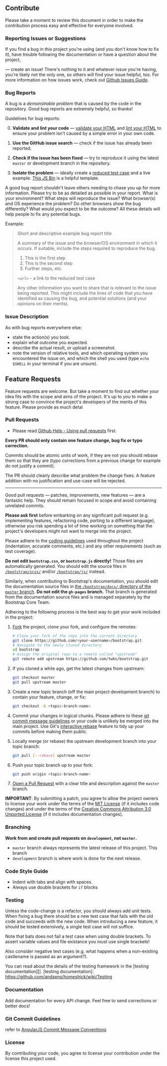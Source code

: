 ## Contribute

Please take a moment to review this document in order to make the contribution
process easy and effective for everyone involved.

### Reporting Issues or Suggestions

If you find a bug in this project you're using (and you don't know how to fix it), have trouble following the documentation or have a question about the project,

 — create an issue! There's nothing to it and whatever issue you're having, you're likely not the only one, so others will find your issue helpful, too. For more information on how issues work, check out [Github Issues Guide](https://guides.github.com/features/issues/).

### Bug Reports

A bug is a _demonstrable problem_ that is caused by the code in the repository.
Good bug reports are extremely helpful, so thanks!

Guidelines for bug reports:

0. **Validate and lint your code** &mdash; [validate your HTML](http://html5.validator.nu)
   and [lint your HTML](https://github.com/twbs/bootlint) to ensure your
   problem isn't caused by a simple error in your own code.

1. **Use the GitHub issue search** &mdash; check if the issue has already been
   reported.

2. **Check if the issue has been fixed** &mdash; try to reproduce it using the
   latest `master` or development branch in the repository.

3. **Isolate the problem** &mdash; ideally create a [reduced test
   case](https://css-tricks.com/reduced-test-cases/) and a live example.
   [This JS Bin](http://jsbin.com/qusafa/edit?html,output) is a helpful template.


A good bug report shouldn't leave others needing to chase you up for more
information. Please try to be as detailed as possible in your report. What is
your environment? What steps will reproduce the issue? What browser(s) and OS
experience the problem? Do other browsers show the bug differently? What
would you expect to be the outcome? All these details will help people to fix
any potential bugs.

Example:

> Short and descriptive example bug report title
>
> A summary of the issue and the browser/OS environment in which it occurs. If
> suitable, include the steps required to reproduce the bug.
>
> 1. This is the first step
> 2. This is the second step
> 3. Further steps, etc.
>
> `<url>` - a link to the reduced test case
>
> Any other information you want to share that is relevant to the issue being
> reported. This might include the lines of code that you have identified as
> causing the bug, and potential solutions (and your opinions on their
> merits).

### Issue Description

As with bug reports everywhere else:

- state the action(s) you took.
- explain what outcome you expected.
- describe the actual result, or upload a screenshot.
- note the version of relative tools, and which operating system you encountered the issue on, and which the shell you used (type `echo $SHELL` in your terminal if you are unsure).

## Feature Requests

Feature requests are welcome. But take a moment to find out whether your idea
fits with the scope and aims of the project. It's up to *you* to make a strong
case to convince the project's developers of the merits of this feature. Please
provide as much detai

### Pull Requests

- Please read [Github Help - Using pull requests](https://help.github.com/articles/using-pull-requests/) first.


**Every PR should only contain one feature change, bug fix or typo correction.**

Commits should be atomic units of work, if they are not you should rebase them
so that they are (typo corrections from a previous change for example do not
justify a commit).

The PR should clearly describe what problem the change fixes.
A feature addition with no justification and use-case will be rejected.

-----

Good pull requests — patches, improvements, new features — are a fantastic
help. They should remain focused in scope and avoid containing unrelated
commits.

**Please ask first** before embarking on any significant pull request (e.g.
implementing features, refactoring code, porting to a different language),
otherwise you risk spending a lot of time working on something that the
project's developers might not want to merge into the project.

Please adhere to the [coding guidelines](#code-guidelines) used throughout the
project (indentation, accurate comments, etc.) and any other requirements
(such as test coverage).

**Do not edit `bootstrap.css`, or `bootstrap.js`
directly!** Those files are automatically generated. You should edit the
source files in [`/bootstrap/scss/`](https://github.com/twbs/bootstrap/tree/master/scss)
and/or [`/bootstrap/js/`](https://github.com/twbs/bootstrap/tree/master/js) instead.

Similarly, when contributing to Bootstrap's documentation, you should edit the
documentation source files in
[the `/bootstrap/docs/` directory of the `master` branch](https://github.com/twbs/bootstrap/tree/master/docs).
**Do not edit the `gh-pages` branch.** That branch is generated from the
documentation source files and is managed separately by the Bootstrap Core Team.

Adhering to the following process is the best way to get your work
included in the project:

1. [Fork](https://help.github.com/fork-a-repo/) the project, clone your fork,
   and configure the remotes:

   ```bash
   # Clone your fork of the repo into the current directory
   git clone https://github.com/<your-username>/bootstrap.git
   # Navigate to the newly cloned directory
   cd bootstrap
   # Assign the original repo to a remote called "upstream"
   git remote add upstream https://github.com/twbs/bootstrap.git
   ```

2. If you cloned a while ago, get the latest changes from upstream:

   ```bash
   git checkout master
   git pull upstream master
   ```

3. Create a new topic branch (off the main project development branch) to
   contain your feature, change, or fix:

   ```bash
   git checkout -b <topic-branch-name>
   ```

4. Commit your changes in logical chunks. Please adhere to these [git commit
   message guidelines](http://tbaggery.com/2008/04/19/a-note-about-git-commit-messages.html)
   or your code is unlikely be merged into the main project. Use Git's
   [interactive rebase](https://help.github.com/articles/interactive-rebase)
   feature to tidy up your commits before making them public.

5. Locally merge (or rebase) the upstream development branch into your topic branch:

   ```bash
   git pull [--rebase] upstream master
   ```

6. Push your topic branch up to your fork:

   ```bash
   git push origin <topic-branch-name>
   ```

7. [Open a Pull Request](https://help.github.com/articles/using-pull-requests/)
    with a clear title and description against the `master` branch.

**IMPORTANT**: By submitting a patch, you agree to allow the project owners to
license your work under the terms of the [MIT License](LICENSE) (if it
includes code changes) and under the terms of the
[Creative Commons Attribution 3.0 Unported License](docs/LICENSE)
(if it includes documentation changes).


### Branching
**Work from and create pull requests on `development`, not `master`.**

- `master` branch always represents the latest release of this project. This branch
- `development` branch is where work is done for the next release.

### Code Style Guide
* Indent with tabs and align with spaces.
* Always use double brackets for `if` blocks


### Testing ###
Unless the code-change is a refactor, you should always add unit tests.  When
fixing a bug there should be a new test case that fails with the old code and
succeeds with the new code. When introducing a new feature, it should be
tested extensively, a single test case will not suffice.

Note that bats does not fail a test case when using double brackets.
To assert variable values and file existance you *must* use single brackets!

Also consider negative test cases (e.g. what happens when a non-existing
castlename is passed as an argument?).

You can read about the details of the testing framework in the
[testing documentation][].
[testing documentation]: https://github.com/andsens/homeshick/wiki/Testing

### Documentation

Add documentation for every API change. Feel free to send corrections or better docs!

### Git Commit Guidelines

refer to [AngularJS Commit Message Conventions](https://github.com/angular/angular.js/blob/master/CONTRIBUTING.md#-git-commit-guidelines)

### License

By contributing your code, you agree to license your contribution under the license this project used.

